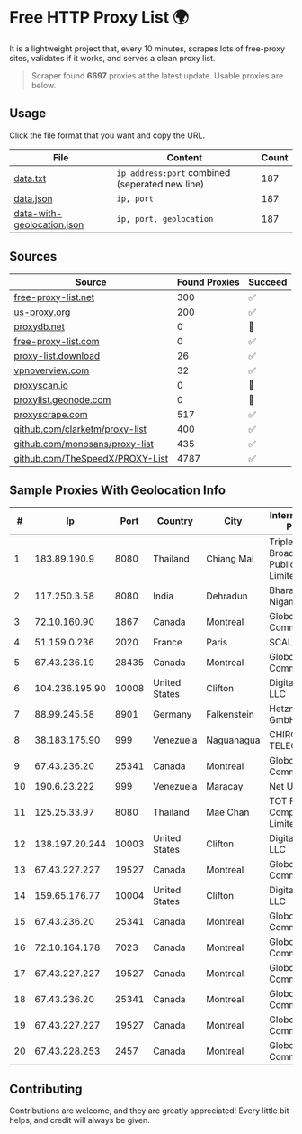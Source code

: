 
# Free HTTP Proxy List 🌍

It is a lightweight project that, every 10 minutes, scrapes lots of free-proxy sites, validates if it works, and serves a clean proxy list.


> Scraper found **6697** proxies at the latest update. Usable proxies are below.

## Usage

Click the file format that you want and copy the URL.


|File|Content|Count|
|----|-------|-----|
|[data.txt](https://raw.githubusercontent.com/themiralay/Proxy-List-World/master/data.txt)|`ip_address:port` combined (seperated new line)|187|
|[data.json](https://raw.githubusercontent.com/themiralay/Proxy-List-World/master/data.json)|`ip, port`|187|
|[data-with-geolocation.json](https://raw.githubusercontent.com/themiralay/Proxy-List-World/master/data-with-geolocation.json)|`ip, port, geolocation`|187|

## Sources

|Source|Found Proxies|Succeed|
|------|-------------|-------|
|[free-proxy-list.net](https://free-proxy-list.net)|300|✅|
|[us-proxy.org](https://www.us-proxy.org)|200|✅|
|[proxydb.net](http://proxydb.net)|0|🚫|
|[free-proxy-list.com](https://free-proxy-list.com/?page=&port=&type%5B%5D=http&type%5B%5D=https&up_time=0&search=Search)|0|✅|
|[proxy-list.download](https://www.proxy-list.download/HTTP)|26|✅|
|[vpnoverview.com](https://vpnoverview.com/privacy/anonymous-browsing/free-proxy-servers)|32|✅|
|[proxyscan.io](https://www.proxyscan.io)|0|🚫|
|[proxylist.geonode.com](https://proxylist.geonode.com/api/proxy-list?limit=300&page=1&sort_by=lastChecked&sort_type=desc&protocols=http,https)|0|🚫|
|[proxyscrape.com](https://api.proxyscrape.com/v2/?request=displayproxies&protocol=http&timeout=10000&country=all&ssl=all&anonymity=all)|517|✅|
|[github.com/clarketm/proxy-list](https://raw.githubusercontent.com/clarketm/proxy-list/master/proxy-list-raw.txt)|400|✅|
|[github.com/monosans/proxy-list](https://raw.githubusercontent.com/monosans/proxy-list/main/proxies/http.txt)|435|✅|
|[github.com/TheSpeedX/PROXY-List](https://raw.githubusercontent.com/TheSpeedX/PROXY-List/master/http.txt)|4787|✅|


## Sample Proxies With Geolocation Info

|#|Ip|Port|Country|City|Internet Service Provider|
|-|--|----|-------|----|-------------------------|
|1|183.89.190.9|8080|Thailand|Chiang Mai|Triple T Broadband Public Company Limited|
|2|117.250.3.58|8080|India|Dehradun|Bharat Sanchar Nigam Ltd|
|3|72.10.160.90|1867|Canada|Montreal|GloboTech Communications|
|4|51.159.0.236|2020|France|Paris|SCALEWAY|
|5|67.43.236.19|28435|Canada|Montreal|GloboTech Communications|
|6|104.236.195.90|10008|United States|Clifton|DigitalOcean, LLC|
|7|88.99.245.58|8901|Germany|Falkenstein|Hetzner Online GmbH|
|8|38.183.175.90|999|Venezuela|Naguanagua|CHIRCALNET TELECOM, C.A.|
|9|67.43.236.20|25341|Canada|Montreal|GloboTech Communications|
|10|190.6.23.222|999|Venezuela|Maracay|Net Uno|
|11|125.25.33.97|8080|Thailand|Mae Chan|TOT Public Company Limited|
|12|138.197.20.244|10003|United States|Clifton|DigitalOcean, LLC|
|13|67.43.227.227|19527|Canada|Montreal|GloboTech Communications|
|14|159.65.176.77|10004|United States|Clifton|DigitalOcean, LLC|
|15|67.43.236.20|25341|Canada|Montreal|GloboTech Communications|
|16|72.10.164.178|7023|Canada|Montreal|GloboTech Communications|
|17|67.43.227.227|19527|Canada|Montreal|GloboTech Communications|
|18|67.43.236.20|25341|Canada|Montreal|GloboTech Communications|
|19|67.43.227.227|19527|Canada|Montreal|GloboTech Communications|
|20|67.43.228.253|2457|Canada|Montreal|GloboTech Communications|



## Contributing

Contributions are welcome, and they are greatly appreciated! Every
little bit helps, and credit will always be given.

